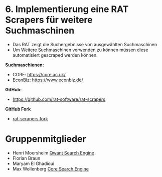 # 6. Implementierung eine RAT Scrapers für weitere Suchmaschinen

- Das RAT zeigt die Suchergebnisse von ausgewählten Suchmaschinen
- Um Weitere Suchmaschinen verwenden zu können müssen diese automatisiert gescraped werden können.

**Suchmaschienen:**
- CORE: https://core.ac.uk/
- EconBiz: https://www.econbiz.de/

**GitHub:**
- https://github.com/rat-software/rat-scrapers

**GitHub Fork**
- [rat-scrapers fork](https://github.com/404rorre/rat-scrapers)

# Gruppenmitglieder

* Henri Moersheim [Qwant Search Engine](https://www.qwant.com/?l=en)
* Florian Braun
* Maryam El Ghadioui
* Max Wollenberg [Core Search Engine](https://core.ac.uk/)
